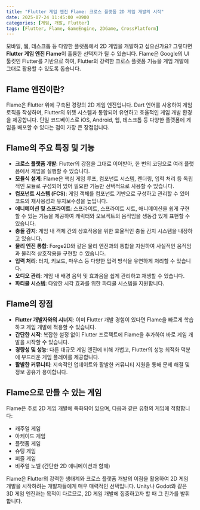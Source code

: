 ```yaml
---
title: "Flutter 게임 엔진 Flame: 크로스 플랫폼 2D 게임 개발의 시작"
date: 2025-07-24 11:45:00 +0900
categories: [게임, 개발, Flutter]
tags: [Flutter, Flame, GameEngine, 2DGame, CrossPlatform]
---
```


모바일, 웹, 데스크톱 등 다양한 플랫폼에서 2D 게임을 개발하고 싶으신가요? 그렇다면 **Flutter 게임 엔진 Flame**이 훌륭한 선택지가 될 수 있습니다. Flame은 Google의 UI 툴킷인 Flutter를 기반으로 하여, Flutter의 강력한 크로스 플랫폼 기능을 게임 개발에 그대로 활용할 수 있도록 돕습니다.

## Flame 엔진이란?

Flame은 Flutter 위에 구축된 경량의 2D 게임 엔진입니다. Dart 언어를 사용하여 게임 로직을 작성하며, Flutter의 위젯 시스템과 통합되어 유연하고 효율적인 게임 개발 환경을 제공합니다. 단일 코드베이스로 iOS, Android, 웹, 데스크톱 등 다양한 플랫폼에 게임을 배포할 수 있다는 점이 가장 큰 장점입니다.

## Flame의 주요 특징 및 기능

*   **크로스 플랫폼 개발**: Flutter의 강점을 그대로 이어받아, 한 번의 코딩으로 여러 플랫폼에서 게임을 실행할 수 있습니다.
*   **모듈식 설계**: Flame은 핵심 게임 루프, 컴포넌트 시스템, 렌더링, 입력 처리 등 독립적인 모듈로 구성되어 있어 필요한 기능만 선택적으로 사용할 수 있습니다.
*   **컴포넌트 시스템 (FCS)**: 게임 객체를 컴포넌트 기반으로 구성하고 관리할 수 있어 코드의 재사용성과 유지보수성을 높입니다.
*   **애니메이션 및 스프라이트**: 스프라이트, 스프라이트 시트, 애니메이션을 쉽게 구현할 수 있는 기능을 제공하여 캐릭터와 오브젝트의 움직임을 생동감 있게 표현할 수 있습니다.
*   **충돌 감지**: 게임 내 객체 간의 상호작용을 위한 효율적인 충돌 감지 시스템을 내장하고 있습니다.
*   **물리 엔진 통합**: Forge2D와 같은 물리 엔진과의 통합을 지원하여 사실적인 움직임과 물리적 상호작용을 구현할 수 있습니다.
*   **입력 처리**: 터치, 키보드, 마우스 등 다양한 입력 방식을 유연하게 처리할 수 있습니다.
*   **오디오 관리**: 게임 내 배경 음악 및 효과음을 쉽게 관리하고 재생할 수 있습니다.
*   **파티클 시스템**: 다양한 시각 효과를 위한 파티클 시스템을 지원합니다.

## Flame의 장점

*   **Flutter 개발자와의 시너지**: 이미 Flutter 개발 경험이 있다면 Flame을 빠르게 학습하고 게임 개발에 적용할 수 있습니다.
*   **간단한 시작**: 복잡한 설정 없이 Flutter 프로젝트에 Flame을 추가하여 바로 게임 개발을 시작할 수 있습니다.
*   **경량성 및 성능**: 다른 대규모 게임 엔진에 비해 가볍고, Flutter의 성능 최적화 덕분에 부드러운 게임 플레이를 제공합니다.
*   **활발한 커뮤니티**: 지속적인 업데이트와 활발한 커뮤니티 지원을 통해 문제 해결 및 정보 공유가 용이합니다.

## Flame으로 만들 수 있는 게임

Flame은 주로 2D 게임 개발에 특화되어 있으며, 다음과 같은 유형의 게임에 적합합니다:

*   캐주얼 게임
*   아케이드 게임
*   플랫폼 게임
*   슈팅 게임
*   퍼즐 게임
*   비주얼 노벨 (간단한 2D 애니메이션과 함께)

Flame은 Flutter의 강력한 생태계와 크로스 플랫폼 개발의 이점을 활용하여 2D 게임 개발을 시작하려는 개발자들에게 매우 매력적인 선택입니다. Unity나 Godot와 같은 3D 게임 엔진과는 목적이 다르므로, 2D 게임 개발에 집중하고자 할 때 그 진가를 발휘합니다.
